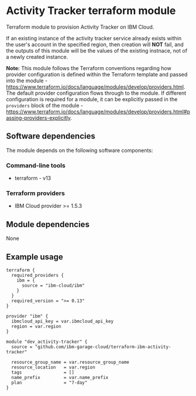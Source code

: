 # Activity Tracker terraform module

Terraform module to provision Activity Tracker on IBM Cloud.

If an existing instance of the activity tracker service already exists within the user's account in the specified region, then creation will **NOT** fail, and the outputs of this module will be the values of the existing instnace, not of a newly created instance. 

**Note:** This module follows the Terraform conventions regarding how provider configuration is defined within the Terraform template and passed into the module - https://www.terraform.io/docs/language/modules/develop/providers.html. The default provider configuration flows through to the module. If different configuration is required for a module, it can be explicitly passed in the `providers` block of the module - https://www.terraform.io/docs/language/modules/develop/providers.html#passing-providers-explicitly.

## Software dependencies

The module depends on the following software components:

### Command-line tools

- terraform - v13

### Terraform providers

- IBM Cloud provider >= 1.5.3

## Module dependencies

None

## Example usage

```hcl-terraform
terraform {
  required_providers {
    ibm = {
      source = "ibm-cloud/ibm"
    }
  }
  required_version = ">= 0.13"
}

provider "ibm" {
  ibmcloud_api_key = var.ibmcloud_api_key
  region = var.region
}

module "dev_activity-tracker" {
  source = "github.com/ibm-garage-cloud/terraform-ibm-activity-tracker"

  resource_group_name = var.resource_group_name
  resource_location   = var.region
  tags                = []
  name_prefix         = var.name_prefix
  plan                = "7-day"             
}
```

